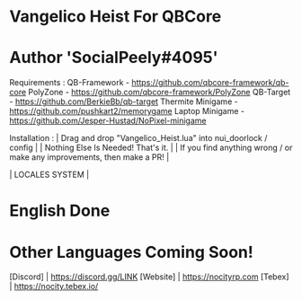 # Vangelico Heist For QBCore
# Author 'SocialPeely#4095'

Requirements :
QB-Framework - https://github.com/qbcore-framework/qb-core
PolyZone - https://github.com/qbcore-framework/PolyZone
QB-Target - https://github.com/BerkieBb/qb-target
Thermite Minigame - https://github.com/pushkart2/memorygame
Laptop Minigame - https://github.com/Jesper-Hustad/NoPixel-minigame

Installation : 
| Drag and drop "Vangelico_Heist.lua" into nui_doorlock / config |
| Nothing Else Is Needed! That's it. |
| If you find anything wrong / or make any improvements, then make a PR! |

| LOCALES SYSTEM |
# English Done
# Other Languages Coming Soon!

[Discord] | https://discord.gg/LINK
[Website] | https://nocityrp.com
[Tebex] | https://nocity.tebex.io/